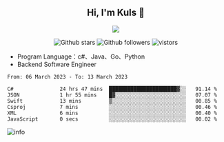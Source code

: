 <h2 align="center"> Hi, I'm Kuls 👋 </h2>
<p align="center">
    <p align="center">
        <img src=" https://avatars.githubusercontent.com/u/42165104?s=460&u=5c7fbf0bce7d4b38a15a44676e6f64b529e47598&v=4"/>
    </p>
    <p align="center">
      <img src="https://img.shields.io/github/stars/hellokuls?style=social" alt="Github stars" />
      <img src="https://img.shields.io/github/followers/hellokuls?style=social" alt="Github followers" />
      <img src="https://visitor-badge.glitch.me/badge?page_id=hellokuls.readme" alt="vistors" />
    </p>
</p>

- Program Language：c#、Java、Go、Python
- Backend Software Engineer

<!--START_SECTION:waka-->

```text
From: 06 March 2023 - To: 13 March 2023

C#               24 hrs 47 mins  ██████████████████████▓░░   91.14 %
JSON             1 hr 55 mins    █▓░░░░░░░░░░░░░░░░░░░░░░░   07.07 %
Swift            13 mins         ▒░░░░░░░░░░░░░░░░░░░░░░░░   00.85 %
Csproj           7 mins          ░░░░░░░░░░░░░░░░░░░░░░░░░   00.46 %
XML              6 mins          ░░░░░░░░░░░░░░░░░░░░░░░░░   00.40 %
JavaScript       0 secs          ░░░░░░░░░░░░░░░░░░░░░░░░░   00.02 %
```

<!--END_SECTION:waka-->

![info](https://github-readme-stats.vercel.app/api?username=hellokuls&show_icons=true&count_private=true&hide=prs&theme=default_repocard)


